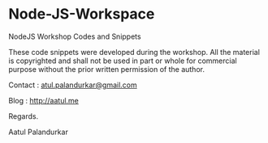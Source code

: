 # Node-JS-Workspace
NodeJS Workshop Codes and Snippets

These code snippets were developed during the workshop. All the material is copyrighted and shall not be used in part or whole for commercial purpose without the prior written permission of the author.

Contact : atul.palandurkar@gmail.com

Blog : http://aatul.me

Regards.

Aatul Palandurkar
